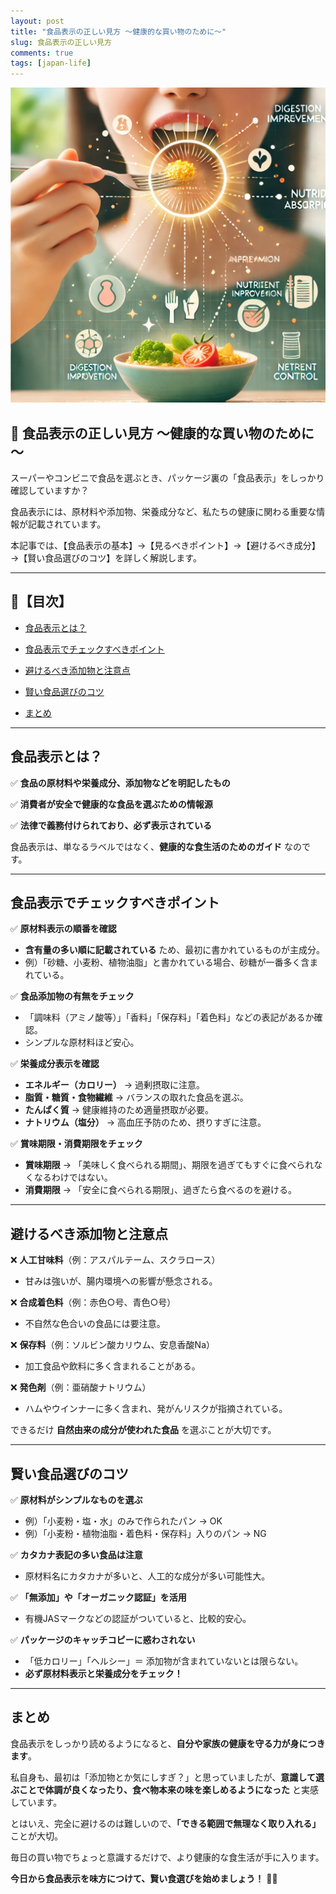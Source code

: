 ```yaml
---
layout: post
title: "食品表示の正しい見方 ～健康的な買い物のために～"
slug: 食品表示の正しい見方
comments: true
tags: [japan-life]
---
```


![食品表示の正しい見方](/assets/img/20250214/01_01.webp) 

## 🏪 食品表示の正しい見方 ～健康的な買い物のために～


スーパーやコンビニで食品を選ぶとき、パッケージ裏の「食品表示」をしっかり確認していますか？


食品表示には、原材料や添加物、栄養成分など、私たちの健康に関わる重要な情報が記載されています。


本記事では、【食品表示の基本】→【見るべきポイント】→【避けるべき成分】→【賢い食品選びのコツ】を詳しく解説します。


---


## 📌【目次】


- [食品表示とは？](#食品表示とは？)

- [食品表示でチェックすべきポイント](#食品表示でチェックすべきポイント)

- [避けるべき添加物と注意点](#避けるべき添加物と注意点)

- [賢い食品選びのコツ](#賢い食品選びのコツ)

- [まとめ](#まとめ)


---


## 食品表示とは？


✅ **食品の原材料や栄養成分、添加物などを明記したもの**

✅ **消費者が安全で健康的な食品を選ぶための情報源**

✅ **法律で義務付けられており、必ず表示されている**


食品表示は、単なるラベルではなく、**健康的な食生活のためのガイド** なのです。


---


## 食品表示でチェックすべきポイント


✅ **原材料表示の順番を確認**

- **含有量の多い順に記載されている** ため、最初に書かれているものが主成分。
- 例）「砂糖、小麦粉、植物油脂」と書かれている場合、砂糖が一番多く含まれている。


✅ **食品添加物の有無をチェック**

- 「調味料（アミノ酸等）」「香料」「保存料」「着色料」などの表記があるか確認。
- シンプルな原材料ほど安心。


✅ **栄養成分表示を確認**

- **エネルギー（カロリー）** → 過剰摂取に注意。
- **脂質・糖質・食物繊維** → バランスの取れた食品を選ぶ。
- **たんぱく質** → 健康維持のため適量摂取が必要。
- **ナトリウム（塩分）** → 高血圧予防のため、摂りすぎに注意。


✅ **賞味期限・消費期限をチェック**

- **賞味期限** → 「美味しく食べられる期間」、期限を過ぎてもすぐに食べられなくなるわけではない。
- **消費期限** → 「安全に食べられる期限」、過ぎたら食べるのを避ける。


---


## 避けるべき添加物と注意点


❌ **人工甘味料**（例：アスパルテーム、スクラロース）

- 甘みは強いが、腸内環境への影響が懸念される。


❌ **合成着色料**（例：赤色○号、青色○号）

- 不自然な色合いの食品には要注意。


❌ **保存料**（例：ソルビン酸カリウム、安息香酸Na）

- 加工食品や飲料に多く含まれることがある。


❌ **発色剤**（例：亜硝酸ナトリウム）

- ハムやウインナーに多く含まれ、発がんリスクが指摘されている。


できるだけ **自然由来の成分が使われた食品** を選ぶことが大切です。


---


## 賢い食品選びのコツ


✅ **原材料がシンプルなものを選ぶ**

- 例）「小麦粉・塩・水」のみで作られたパン → OK
- 例）「小麦粉・植物油脂・着色料・保存料」入りのパン → NG


✅ **カタカナ表記の多い食品は注意**

- 原材料名にカタカナが多いと、人工的な成分が多い可能性大。


✅ **「無添加」や「オーガニック認証」を活用**

- 有機JASマークなどの認証がついていると、比較的安心。


✅ **パッケージのキャッチコピーに惑わされない**

- 「低カロリー」「ヘルシー」＝ 添加物が含まれていないとは限らない。
- **必ず原材料表示と栄養成分をチェック！**


---


## まとめ


食品表示をしっかり読めるようになると、**自分や家族の健康を守る力が身につきます**。


私自身も、最初は「添加物とか気にしすぎ？」と思っていましたが、**意識して選ぶことで体調が良くなったり、食べ物本来の味を楽しめるようになった** と実感しています。


とはいえ、完全に避けるのは難しいので、**「できる範囲で無理なく取り入れる」** ことが大切。


毎日の買い物でちょっと意識するだけで、より健康的な食生活が手に入ります。


**今日から食品表示を味方につけて、賢い食選びを始めましょう！** 🏪✨